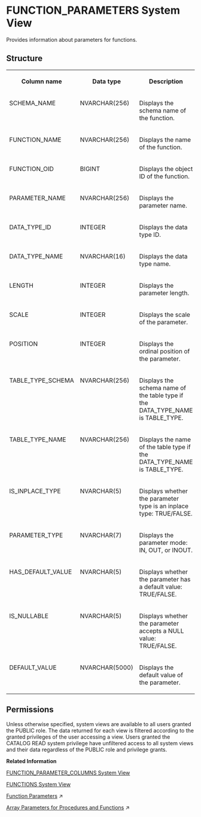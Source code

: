 <!-- loio20a4c5c17519101481f89740396d2e7d -->

# FUNCTION\_PARAMETERS System View

Provides information about parameters for functions.



<a name="loio20a4c5c17519101481f89740396d2e7d___f_u_n_c_t_i_o_n__p_a_r_a_m_e_t_e_r_s_1struct_FUNCTION_PARAMETERS"/>

## Structure


<table>
<tr>
<th valign="top">

Column name

</th>
<th valign="top">

Data type

</th>
<th valign="top">

Description

</th>
</tr>
<tr>
<td valign="top">

SCHEMA\_NAME

</td>
<td valign="top">

NVARCHAR\(256\)

</td>
<td valign="top">

Displays the schema name of the function.

</td>
</tr>
<tr>
<td valign="top">

FUNCTION\_NAME

</td>
<td valign="top">

NVARCHAR\(256\)

</td>
<td valign="top">

Displays the name of the function.

</td>
</tr>
<tr>
<td valign="top">

FUNCTION\_OID

</td>
<td valign="top">

BIGINT

</td>
<td valign="top">

Displays the object ID of the function.

</td>
</tr>
<tr>
<td valign="top">

PARAMETER\_NAME

</td>
<td valign="top">

NVARCHAR\(256\)

</td>
<td valign="top">

Displays the parameter name.

</td>
</tr>
<tr>
<td valign="top">

DATA\_TYPE\_ID

</td>
<td valign="top">

INTEGER

</td>
<td valign="top">

Displays the data type ID.

</td>
</tr>
<tr>
<td valign="top">

DATA\_TYPE\_NAME

</td>
<td valign="top">

NVARCHAR\(16\)

</td>
<td valign="top">

Displays the data type name.

</td>
</tr>
<tr>
<td valign="top">

LENGTH

</td>
<td valign="top">

INTEGER

</td>
<td valign="top">

Displays the parameter length.

</td>
</tr>
<tr>
<td valign="top">

SCALE

</td>
<td valign="top">

INTEGER

</td>
<td valign="top">

Displays the scale of the parameter.

</td>
</tr>
<tr>
<td valign="top">

POSITION

</td>
<td valign="top">

INTEGER

</td>
<td valign="top">

Displays the ordinal position of the parameter.

</td>
</tr>
<tr>
<td valign="top">

TABLE\_TYPE\_SCHEMA

</td>
<td valign="top">

NVARCHAR\(256\)

</td>
<td valign="top">

Displays the schema name of the table type if the DATA\_TYPE\_NAME is TABLE\_TYPE.

</td>
</tr>
<tr>
<td valign="top">

TABLE\_TYPE\_NAME

</td>
<td valign="top">

NVARCHAR\(256\)

</td>
<td valign="top">

Displays the name of the table type if the DATA\_TYPE\_NAME is TABLE\_TYPE.

</td>
</tr>
<tr>
<td valign="top">

IS\_INPLACE\_TYPE

</td>
<td valign="top">

NVARCHAR\(5\)

</td>
<td valign="top">

Displays whether the parameter type is an inplace type: TRUE/FALSE.

</td>
</tr>
<tr>
<td valign="top">

PARAMETER\_TYPE

</td>
<td valign="top">

NVARCHAR\(7\)

</td>
<td valign="top">

Displays the parameter mode: IN, OUT, or INOUT.

</td>
</tr>
<tr>
<td valign="top">

HAS\_DEFAULT\_VALUE

</td>
<td valign="top">

NVARCHAR\(5\)

</td>
<td valign="top">

Displays whether the parameter has a default value: TRUE/FALSE.

</td>
</tr>
<tr>
<td valign="top">

IS\_NULLABLE

</td>
<td valign="top">

NVARCHAR\(5\)

</td>
<td valign="top">

Displays whether the parameter accepts a NULL value: TRUE/FALSE.

</td>
</tr>
<tr>
<td valign="top">

DEFAULT\_VALUE

</td>
<td valign="top">

NVARCHAR\(5000\)

</td>
<td valign="top">

Displays the default value of the parameter.

</td>
</tr>
</table>



<a name="loio20a4c5c17519101481f89740396d2e7d__section_gjn_w4b_dzb"/>

## Permissions

Unless otherwise specified, system views are available to all users granted the PUBLIC role. The data returned for each view is filtered according to the granted privileges of the user accessing a view. Users granted the CATALOG READ system privilege have unfiltered access to all system views and their data regardless of the PUBLIC role and privilege grants.

**Related Information**  


[FUNCTION\_PARAMETER\_COLUMNS System View](function-parameter-columns-system-view-81b0908.md "Provides information about columns that are available for function table parameters.")

[FUNCTIONS System View](functions-system-view-20a5023.md "Provides information about available functions.")

[Function Parameters](https://help.sap.com/viewer/d1cb63c8dd8e4c35a0f18aef632687f0/2024_3_QRC/en-US/58106d8f4fb44120b76fc6fb1f4a0bcc.html "") :arrow_upper_right:

[Array Parameters for Procedures and Functions](https://help.sap.com/viewer/d1cb63c8dd8e4c35a0f18aef632687f0/2024_3_QRC/en-US/dcffe459010546bd981d3b74b3798962.html "You can create procedures and functions with array parameters so that array variables or constant arrays can be passed to them.") :arrow_upper_right:

